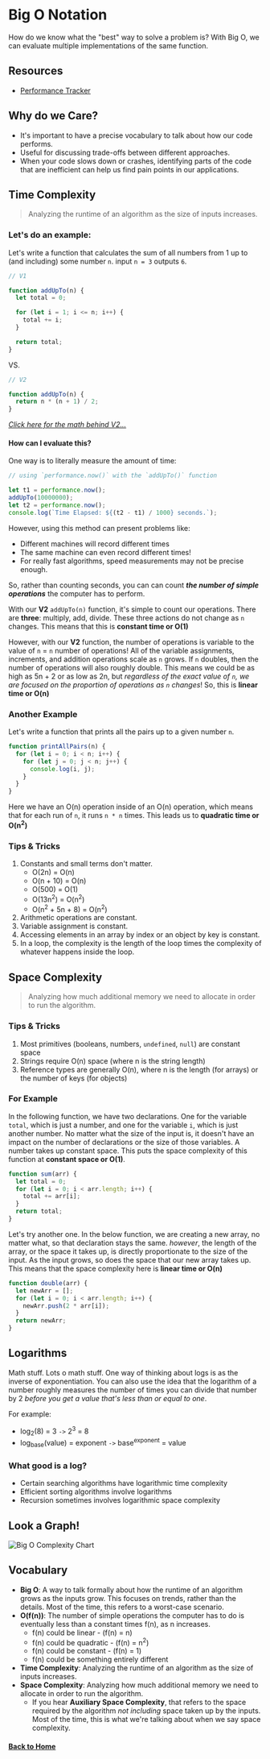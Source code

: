 # Big O Notation

How do we know what the "best" way to solve a problem is? With Big O, we can evaluate multiple implementations of the same function.

## Resources
- [Performance Tracker](https://rithmschool.github.io/function-timer-demo/)

## Why do we Care?
- It's important to have a precise vocabulary to talk about how our code performs. 
- Useful for discussing trade-offs between different approaches.
- When your code slows down or crashes, identifying parts of the code that are inefficient can help us find pain points in our applications.

## Time Complexity
> Analyzing the runtime of an algorithm as the size of inputs increases.

### Let's do an example:

Let's write a function that calculates the sum of all numbers from 1 up to (and including) some number `n`. input `n = 3` outputs `6`.

```js
// V1

function addUpTo(n) {
  let total = 0;

  for (let i = 1; i <= n; i++) {
    total += i;
  }

  return total;
}
```
VS.
```js
// V2

function addUpTo(n) {
  return n * (n + 1) / 2;
}
```
_[Click here for the math behind V2...](https://www.udemy.com/course/js-algorithms-and-data-structures-masterclass/learn/lecture/8344046?start=152#notes)_


#### How can I evaluate this?

One way is to literally measure the amount of time:

```js
// using `performance.now()` with the `addUpTo()` function

let t1 = performance.now();
addUpTo(10000000);
let t2 = performance.now();
console.log(`Time Elapsed: ${(t2 - t1) / 1000} seconds.`);
```

However, using this method can present problems like:
- Different machines will record different times
- The same machine can even record different times!
- For really fast algorithms, speed measurements may not be precise enough.

So, rather than counting seconds, you can can count **_the number of simple operations_** the computer has to perform.

With our **V2** `addUpTo(n)` function, it's simple to count our operations. There are **three**: multiply, add, divide. These three actions do not change as `n` changes. This means that this is **constant time or O(1)**

However, with our **V2** function, the number of operations is variable to the value of `n` = `n` number of operations! All of the variable assignments, increments, and addition operations scale as `n` grows. If `n` doubles, then the number of operations will also roughly double. This means we could be as high as 5n + 2 or as low as 2n, but _regardless of the exact value of `n`, we are focused on the proportion of operations as `n` changes_! So, this is **linear time or O(n)**

### Another Example
Let's write a function that prints all the pairs up to a given number `n`.

```js
function printAllPairs(n) {
  for (let i = 0; i < n; i++) {
    for (let j = 0; j < n; j++) {
      console.log(i, j);
    }
  }
}
```
Here we have an O(n) operation inside of an O(n) operation, which means that for each run of `n`, it runs `n * n` times. This leads us to **quadratic time or O(n<sup>2</sup>)**

### Tips & Tricks
1. Constants and small terms don't matter.
    - O(2n) = O(n)
    - O(n + 10) = O(n)
    - O(500) = O(1)
    - O(13n<sup>2</sup>) = O(n<sup>2</sup>)
    - O(n<sup>2</sup> + 5n + 8) = O(n<sup>2</sup>)
2. Arithmetic operations are constant.
3. Variable assignment is constant.
4. Accessing elements in an array by index or an object by key is constant.
5. In a loop, the complexity is the length of the loop times the complexity of whatever happens inside the loop.


## Space Complexity
> Analyzing how much additional memory we need to allocate in order to run the algorithm.

### Tips & Tricks
1. Most primitives (booleans, numbers, `undefined`, `null`) are constant space
2. Strings require O(n) space (where n is the string length)
3. Reference types are generally O(n), where n is the length (for arrays) or the number of keys (for objects)

### For Example
In the following function, we have two declarations. One for the variable `total`, which is just a number, and one for the variable `i`, which is just another number. No matter what the size of the input is, it doesn't have an impact on the number of declarations or the size of those variables. A number takes up constant space. This puts the space complexity of this function at **constant space or O(1)**.

```js
function sum(arr) {
  let total = 0;
  for (let i = 0; i < arr.length; i++) {
    total += arr[i];
  }
  return total;
}
```

Let's try another one. In the below function, we are creating a new array, no matter what, so that declaration stays the same. _however_, the length of the array, or the space it takes up, is directly proportionate to the size of the input. As the input grows, so does the space that our new array takes up. This means that the space complexity here is **linear time or O(n)**
```js
function double(arr) {
  let newArr = [];
  for (let i = 0; i < arr.length; i++) {
    newArr.push(2 * arr[i]);
  }
  return newArr;
}
```

## Logarithms
Math stuff. Lots o math stuff. One way of thinking about logs is as the inverse of exponentiation. You can also use the idea that the logarithm of a number roughly measures the number of times you can divide that number by 2 _before you get a value that's less than or equal to one_.


For example: 
  - log<sub>2</sub>(8) = 3 `->` 2<sup>3</sup> = 8
  - log<sub>base</sub>(value) = exponent `->` base<sup>exponent</sup> = value

### What good is a log?
- Certain searching algorithms have logarithmic time complexity
- Efficient sorting algorithms involve logarithms
- Recursion sometimes involves logarithmic space complexity

## Look a Graph!
![Big O Complexity Chart](../../assets/bigOGraph.jpeg)

## Vocabulary
- **Big O**: A way to talk formally about how the runtime of an algorithm grows as the inputs grow. This focuses on trends, rather than the details. Most of the time, this refers to a worst-case scenario.
- **O(f(n))**: The number of simple operations the computer has to do is eventually less than a constant times f(n), as n increases.
  - f(n) could be linear - (f(n) = n)
  - f(n) could be quadratic - (f(n) = n<sup>2</sup>)
  - f(n) could be constant - (f(n) = 1)
  - f(n) could be something entirely different
- **Time Complexity**: Analyzing the runtime of an algorithm as the size of inputs increases.
- **Space Complexity**: Analyzing how much additional memory we need to allocate in order to run the algorithm.
  - If you hear **Auxiliary Space Complexity**, that refers to the space required by the algorithm _not including_ space taken up by the inputs. Most of the time, this is what we're talking about when we say space complexity.



#### [Back to Home](../../README.md)